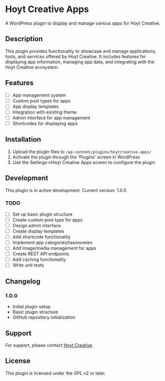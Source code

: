# Hoyt Creative Apps

A WordPress plugin to display and manage various apps for Hoyt Creative.

## Description

This plugin provides functionality to showcase and manage applications, tools, and services offered by Hoyt Creative. It includes features for displaying app information, managing app data, and integrating with the Hoyt Creative ecosystem.

## Features

- [ ] App management system
- [ ] Custom post types for apps
- [ ] App display templates
- [ ] Integration with existing theme
- [ ] Admin interface for app management
- [ ] Shortcodes for displaying apps

## Installation

1. Upload the plugin files to `/wp-content/plugins/hoytcreative-apps/`
2. Activate the plugin through the 'Plugins' screen in WordPress
3. Use the Settings->Hoyt Creative Apps screen to configure the plugin

## Development

This plugin is in active development. Current version: 1.0.0

### TODO

- [ ] Set up basic plugin structure
- [ ] Create custom post type for apps
- [ ] Design admin interface
- [ ] Create display templates
- [ ] Add shortcode functionality
- [ ] Implement app categories/taxonomies
- [ ] Add image/media management for apps
- [ ] Create REST API endpoints
- [ ] Add caching functionality
- [ ] Write unit tests

## Changelog

### 1.0.0
- Initial plugin setup
- Basic plugin structure
- GitHub repository initialization

## Support

For support, please contact [Hoyt Creative](https://hoytcreative.com).

## License

This plugin is licensed under the GPL v2 or later.